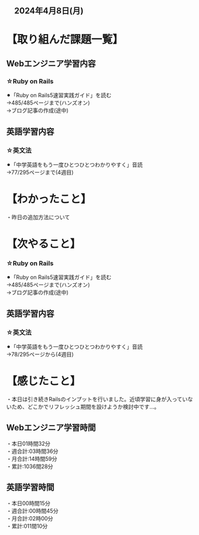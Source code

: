 ## 　2024年4月8日(月)
# 【取り組んだ課題一覧】
## Webエンジニア学習内容
### ☆Ruby on Rails
⚫︎「Ruby on Rails5速習実践ガイド」を読む<br>
→485/485ページまで(ハンズオン)<br>
→ブログ記事の作成(途中)<br>
## 英語学習内容
### ☆英文法
⚫︎「中学英語をもう一度ひとつひとつわかりやすく」音読<br>
→77/295ページまで(4週目)<br>
# 【わかったこと】
・昨日の追加方法について<br>
# 【次やること】
### ☆Ruby on Rails
⚫︎「Ruby on Rails5速習実践ガイド」を読む<br>
→485/485ページまで(ハンズオン)<br>
→ブログ記事の作成(途中)<br>
## 英語学習内容
### ☆英文法
⚫︎「中学英語をもう一度ひとつひとつわかりやすく」音読<br>
→78/295ページから(4週目)<br>
# 【感じたこと】
・本日は引き続きRailsのインプットを行いました。近頃学習に身が入っていないため、どこかでリフレッシュ期間を設けようか検討中です...。<br>
## Webエンジニア学習時間
・本日01時間32分<br>
・週合計:03時間36分<br>
・月合計:14時間59分<br>
・累計:1036間28分<br>
## 英語学習時間
・本日00時間15分<br>
・週合計:00時間45分<br>
・月合計:02時00分<br>
・累計:011間10分<br>
